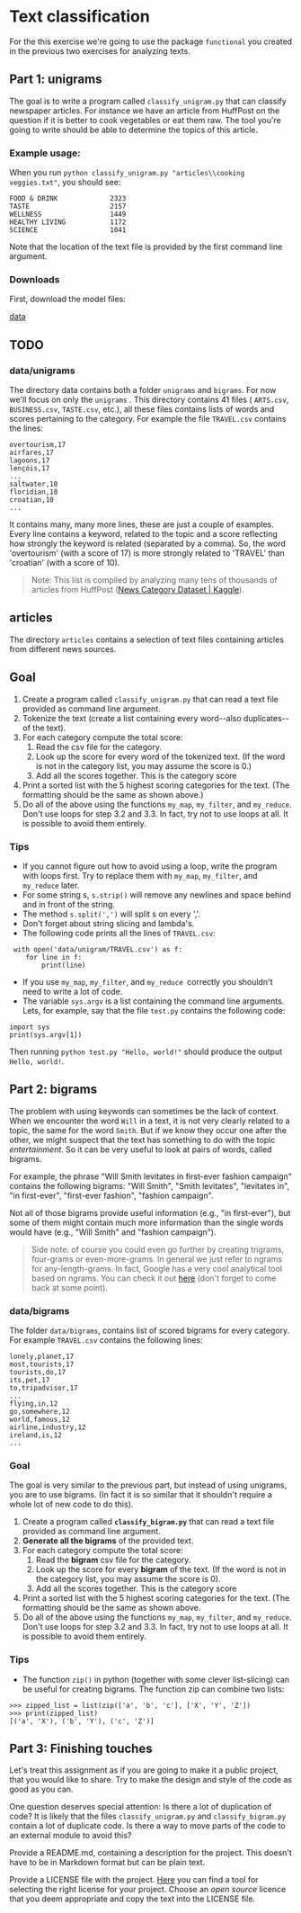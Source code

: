 # Text classification

For the this exercise we're going to use the package `functional` you created in the previous two exercises for analyzing texts.

## Part 1: unigrams

The goal is to write a program called `classify_unigram.py` that can classify newspaper articles. For instance we have an article from HuffPost on the question if it is better to cook vegetables or eat them raw. The tool you're going to write should be able to determine the topics of this article.

### Example usage:

When you run `python classify_unigram.py "articles\\cooking veggies.txt"`, you should see:

```
FOOD & DRINK             2323
TASTE                    2157
WELLNESS                 1449
HEALTHY LIVING           1172
SCIENCE                  1041
```

Note that the location of the text file is provided by the first command line argument.

### Downloads

First, download the model files:

[data](../downloads/news-topic-data.zip)

## TODO

### data/unigrams

The directory data contains both a folder `unigrams` and `bigrams`. For now we'll focus on only the `unigrams` . This directory contains 41 files ( `ARTS.csv`, `BUSINESS.csv`, `TASTE.csv`, etc.), all these files contains lists of words and scores pertaining to the category. For example the file `TRAVEL.csv` contains the lines:

```
overtourism,17
airfares,17
lagoons,17
lençóis,17
...
saltwater,10
floridian,10
croatian,10
...
```

It contains many, many more lines, these are just a couple of examples. Every line contains a keyword, related to the topic and a score reflecting how strongly the keyword is related (separated by a comma). So, the word 'overtourism' (with a score of 17) is more strongly related to 'TRAVEL' than 'croatian' (with a score of 10).

> Note: This list is compiled by analyzing many tens of thousands of articles from HuffPost ([News Category Dataset | Kaggle](https://www.kaggle.com/rmisra/news-category-dataset)).

## articles

The directory `articles` contains a selection of text files containing articles from different news sources.

## Goal

1. Create a program called `classify_unigram.py` that can read a text file provided as command line argument.
2. Tokenize the text (create a list containing every word--also duplicates--of the text).
3. For each category compute the total score:
   1. Read the csv file for the category.
   2. Look up the score for every word of the tokenized text. (If the word is not in the category list, you may assume the score is 0.)
   3. Add all the scores together. This is the category score
4. Print a sorted list with the 5 highest scoring categories for the text. (The formatting should be the same as shown above.)
5. Do all of the above using the functions `my_map`, `my_filter`, and `my_reduce`. Don't use loops for step 3.2 and 3.3. In fact, try not to use loops at all. It is possible to avoid them entirely.

### Tips

- If you cannot figure out how to avoid using a loop, write the program with loops first. Try to replace them with  `my_map`, `my_filter`, and `my_reduce` later.
- For some string s, `s.strip()` will remove any newlines and space behind and in front of the string.
- The method `s.split(',')` will split s on every ','.
- Don't forget about string slicing and lambda's.
- The following code prints all the lines of `TRAVEL.csv`:
```
 with open('data/unigram/TRAVEL.csv') as f:
 	for line in f:
    	print(line)
```
- If you use `my_map`, `my_filter`, and `my_reduce `correctly you shouldn't need to write a lot of code.
- The variable `sys.argv` is a list containing the command line arguments. Lets, for example, say that the file `test.py` contains the following code:
```
import sys
print(sys.argv[1])
```
Then running `python test.py "Hello, world!"` should produce the output `Hello, world!`.

## Part 2: bigrams

The problem with using keywords can sometimes be the lack of context. When we encounter the word `Will` in a text, it is not very clearly related to a topic, the same for the word `Smith`. But if we know they occur one after the other, we might suspect that the text has something to do with the topic _entertainment_. So it can be very useful to look at pairs of words, called bigrams.

For example, the phrase "Will Smith levitates in first-ever fashion campaign" contains the following bigrams: "Will Smith", "Smith levitates", "levitates in", "in first-ever", "first-ever fashion", "fashion campaign".

Not all of those bigrams provide useful information (e.g., "in first-ever"), but some of them might contain much more information than the single words would have (e.g., "Will Smith" and "fashion campaign").

> Side note: of course you could even go further by creating trigrams, four-grams or even-more-grams. In general we just refer to ngrams for any-length-grams. In fact, Google has a very cool analytical tool based on ngrams. You can check it out [here](https://books.google.com/ngrams/graph?content=natural+language+processing%2Cfunctional+programming&year_start=1960&year_end=2008&corpus=15&smoothing=3&share=&direct_url=t1%3B%2Cnatural%20language%20processing%3B%2Cc0%3B.t1%3B%2Cfunctional%20programming%3B%2Cc0) (don't forget to come back at some point).

### data/bigrams

The folder `data/bigrams`, contains list of scored bigrams for every category. For example `TRAVEL.csv` contains the following lines:

```
lonely,planet,17
most,tourists,17
tourists,do,17
its,pet,17
to,tripadvisor,17
...
flying,in,12
go,somewhere,12
world,famous,12
airline,industry,12
ireland,is,12
...
```

### Goal

The goal is very similar to the previous part, but instead of using unigrams, you are to use bigrams. (In fact it is so similar that it shouldn't require a whole lot of new code to do this).

1. Create a program called **`classify_bigram.py`** that can read a text file provided as command line argument.
2. **Generate all the bigrams** of the provided text.
3. For each category compute the total score:
   1. Read the **bigram** csv file for the category.
   2. Look up the score for every **bigram** of the text. (If the word is not in the category list, you may assume the score is 0).
   3. Add all the scores together. This is the category score
4. Print a sorted list with the 5 highest scoring categories for the text. (The formatting should be the same as shown above.
5. Do all of the above using the functions `my_map`, `my_filter`, and `my_reduce`. Don't use loops for step 3.2 and 3.3. In fact, try not to use loops at all. It is possible to avoid them entirely.

### Tips

- The function `zip()` in python (together with some clever list-slicing) can be useful for creating bigrams. The function zip can combine two lists:
```
>>> zipped_list = list(zip(['a', 'b', 'c'], ['X', 'Y', 'Z'])
>>> print(zipped_list)
[('a', 'X'), ('b', 'Y'), ('c', 'Z')]
```

## Part 3: Finishing touches

Let's treat this assignment as if you are going to make it a public project, that you would like to share. Try to make the design and style of the code as good as you can.

One question deserves special attention: Is there a lot of duplication of code? It is likely that the files `classify_unigram.py` and `classify_bigram.py `contain a lot of duplicate code. Is there a way to move parts of the code to an external module to avoid this?

Provide a README.md, containing a description for the project. This doesn't have to be in Markdown format but can be plain text.

Provide a LICENSE file with the project. [Here](https://choosealicense.com/) you can find a tool for selecting the right license for your project. Choose an *open source* licence that you deem appropriate and copy the text into the LICENSE file.
